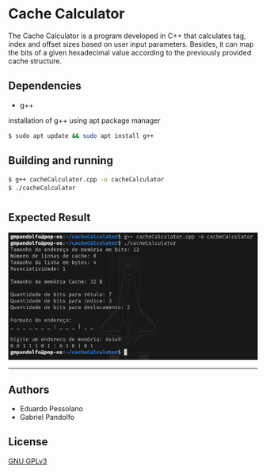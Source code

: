 # Cache Calculator 

The Cache Calculator is a program developed in C++ that calculates tag, index and offset sizes based on user input parameters. Besides, it can map the bits of a given hexadecimal value according to the previously provided cache structure.

## **Dependencies**
 - g++ 
  
installation of g++ using apt package manager 

```bash
$ sudo apt update && sudo apt install g++
```

## **Building and running**

```bash
$ g++ cacheCalculator.cpp -o cacheCalculator
$ ./cacheCalculator
```
#

## Expected Result

<img src="expected-result.png">

---
## Authors
- Eduardo Pessolano 
- Gabriel Pandolfo

## License
[GNU GPLv3](https://choosealicense.com/licenses/gpl-3.0/)
